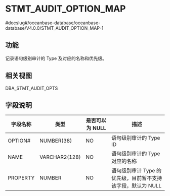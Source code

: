 STMT_AUDIT_OPTION_MAP 
==========================================
#docslug#/oceanbase-database/oceanbase-database/V4.0.0/STMT_AUDIT_OPTION_MAP-1


功能 
-----------

记录语句级别审计的 Type 及对应的名称和优先级。

相关视图 
-------------

DBA_STMT_AUDIT_OPTS

字段说明 
-------------



| **字段名称** |    **类型**     | **是否可以为 NULL** |               **描述**                |
|----------|---------------|----------------|-------------------------------------|
| OPTION#  | NUMBER(38)    | NO             | 语句级别审计的 Type ID                     |
| NAME     | VARCHAR2(128) | NO             | 语句级别审计的 Type 对应的名称                  |
| PROPERTY | NUMBER        | NO             | 语句级别审计 Type 的优先级，目前暂不支持该字段，默认为 NULL |



